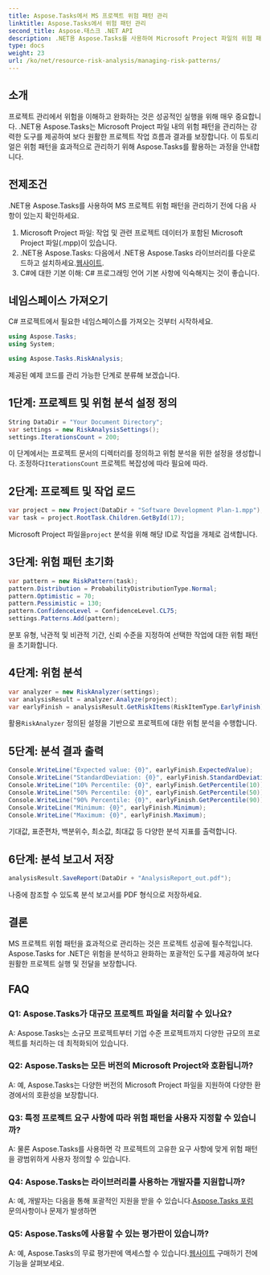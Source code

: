 ```yaml
---
title: Aspose.Tasks에서 MS 프로젝트 위험 패턴 관리
linktitle: Aspose.Tasks에서 위험 패턴 관리
second_title: Aspose.태스크 .NET API
description: .NET용 Aspose.Tasks를 사용하여 Microsoft Project 파일의 위험 패턴을 효과적으로 관리하는 방법을 알아보세요. 강력한 위험 분석 도구를 사용하여 프로젝트 결과를 개선하세요.
type: docs
weight: 23
url: /ko/net/resource-risk-analysis/managing-risk-patterns/
---
```

## 소개
프로젝트 관리에서 위험을 이해하고 완화하는 것은 성공적인 실행을 위해 매우 중요합니다. .NET용 Aspose.Tasks는 Microsoft Project 파일 내의 위험 패턴을 관리하는 강력한 도구를 제공하여 보다 원활한 프로젝트 작업 흐름과 결과를 보장합니다. 이 튜토리얼은 위험 패턴을 효과적으로 관리하기 위해 Aspose.Tasks를 활용하는 과정을 안내합니다.

## 전제조건

.NET용 Aspose.Tasks를 사용하여 MS 프로젝트 위험 패턴을 관리하기 전에 다음 사항이 있는지 확인하세요.

1. Microsoft Project 파일: 작업 및 관련 프로젝트 데이터가 포함된 Microsoft Project 파일(.mpp)이 있습니다.
2. .NET용 Aspose.Tasks: 다음에서 .NET용 Aspose.Tasks 라이브러리를 다운로드하고 설치하세요.[웹사이트](https://releases.aspose.com/tasks/net/).
3. C#에 대한 기본 이해: C# 프로그래밍 언어 기본 사항에 익숙해지는 것이 좋습니다.

## 네임스페이스 가져오기

C# 프로젝트에서 필요한 네임스페이스를 가져오는 것부터 시작하세요.

```csharp
using Aspose.Tasks;
using System;

using Aspose.Tasks.RiskAnalysis;
```

제공된 예제 코드를 관리 가능한 단계로 분류해 보겠습니다.

## 1단계: 프로젝트 및 위험 분석 설정 정의

```csharp
String DataDir = "Your Document Directory";
var settings = new RiskAnalysisSettings();
settings.IterationsCount = 200;
```

 이 단계에서는 프로젝트 문서의 디렉터리를 정의하고 위험 분석을 위한 설정을 생성합니다. 조정하다`IterationsCount` 프로젝트 복잡성에 따라 필요에 따라.

## 2단계: 프로젝트 및 작업 로드

```csharp
var project = new Project(DataDir + "Software Development Plan-1.mpp");
var task = project.RootTask.Children.GetById(17);
```

 Microsoft Project 파일을`project` 분석을 위해 해당 ID로 작업을 개체로 검색합니다.

## 3단계: 위험 패턴 초기화

```csharp
var pattern = new RiskPattern(task);
pattern.Distribution = ProbabilityDistributionType.Normal;
pattern.Optimistic = 70;
pattern.Pessimistic = 130;
pattern.ConfidenceLevel = ConfidenceLevel.CL75;
settings.Patterns.Add(pattern);
```

분포 유형, 낙관적 및 비관적 기간, 신뢰 수준을 지정하여 선택한 작업에 대한 위험 패턴을 초기화합니다.

## 4단계: 위험 분석

```csharp
var analyzer = new RiskAnalyzer(settings);
var analysisResult = analyzer.Analyze(project);
var earlyFinish = analysisResult.GetRiskItems(RiskItemType.EarlyFinish).Get(project.RootTask);
```

 활용`RiskAnalyzer` 정의된 설정을 기반으로 프로젝트에 대한 위험 분석을 수행합니다.

## 5단계: 분석 결과 출력

```csharp
Console.WriteLine("Expected value: {0}", earlyFinish.ExpectedValue);
Console.WriteLine("StandardDeviation: {0}", earlyFinish.StandardDeviation);
Console.WriteLine("10% Percentile: {0}", earlyFinish.GetPercentile(10));
Console.WriteLine("50% Percentile: {0}", earlyFinish.GetPercentile(50));
Console.WriteLine("90% Percentile: {0}", earlyFinish.GetPercentile(90));
Console.WriteLine("Minimum: {0}", earlyFinish.Minimum);
Console.WriteLine("Maximum: {0}", earlyFinish.Maximum);
```

기대값, 표준편차, 백분위수, 최소값, 최대값 등 다양한 분석 지표를 출력합니다.

## 6단계: 분석 보고서 저장

```csharp
analysisResult.SaveReport(DataDir + "AnalysisReport_out.pdf");
```

나중에 참조할 수 있도록 분석 보고서를 PDF 형식으로 저장하세요.

## 결론

MS 프로젝트 위험 패턴을 효과적으로 관리하는 것은 프로젝트 성공에 필수적입니다. Aspose.Tasks for .NET은 위험을 분석하고 완화하는 포괄적인 도구를 제공하여 보다 원활한 프로젝트 실행 및 전달을 보장합니다.

## FAQ

### Q1: Aspose.Tasks가 대규모 프로젝트 파일을 처리할 수 있나요?

A: Aspose.Tasks는 소규모 프로젝트부터 기업 수준 프로젝트까지 다양한 규모의 프로젝트를 처리하는 데 최적화되어 있습니다.

### Q2: Aspose.Tasks는 모든 버전의 Microsoft Project와 호환됩니까?

A: 예, Aspose.Tasks는 다양한 버전의 Microsoft Project 파일을 지원하여 다양한 환경에서의 호환성을 보장합니다.

### Q3: 특정 프로젝트 요구 사항에 따라 위험 패턴을 사용자 지정할 수 있습니까?

A: 물론 Aspose.Tasks를 사용하면 각 프로젝트의 고유한 요구 사항에 맞게 위험 패턴을 광범위하게 사용자 정의할 수 있습니다.

### Q4: Aspose.Tasks는 라이브러리를 사용하는 개발자를 지원합니까?

 A: 예, 개발자는 다음을 통해 포괄적인 지원을 받을 수 있습니다.[Aspose.Tasks 포럼](https://forum.aspose.com/c/tasks/15) 문의사항이나 문제가 발생하면

### Q5: Aspose.Tasks에 사용할 수 있는 평가판이 있습니까?

 A: 예, Aspose.Tasks의 무료 평가판에 액세스할 수 있습니다.[웹사이트](https://releases.aspose.com/) 구매하기 전에 기능을 살펴보세요.